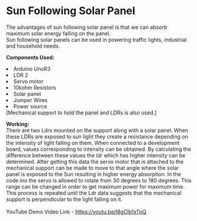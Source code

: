 # Sun Following Solar Panel
The advantages of sun following solar panel is that we can absorb maximum solar energy falling on the panel.<br>
Sun following solar panels can be used in powering traffic lights, industrial and household needs.<br>

<b>Components Used:</b>
<li>Arduino UnoR3<li>LDR 2<li>Servo motor<li>10kohm Resistors<li> Solar panel<li>Jumper Wires<li>Power source<br>
[Mechanical support to hold the panel and LDRs is also used.]
  
<b>Working:</b>
<br>There are two Ldrs mounted on the support along with a solar panel.
When these LDRs are exposed to sun light they create a resistance depending on the intensity of light falling on them.
When connected to a development board, values corresponding to intensity can be obtained.
By calculating the difference between these values the ldr which has higher intensity can be determined.
After getting this data the servo motor that is attached to the mechanical support can be made to move to that angle where the solar panel is exposed to the Sun resulting in higher energy absorption. In the code.ino the servo is allowed to rotate from 30 degrees to 180 degrees. This range can be changed in order to get maximum power for maximum time. <br>
This process is repeated until the Ldr data suggests that the mechanical support is perpendicular to the light falling on it.<br><br>
YouTube Demo Video Link - https://youtu.be/I8gClb1xTpQ

